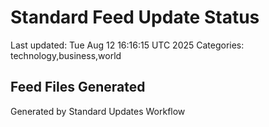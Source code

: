 # Standard Feed Update Status
Last updated: Tue Aug 12 16:16:15 UTC 2025
Categories: technology,business,world

## Feed Files Generated

Generated by Standard Updates Workflow
